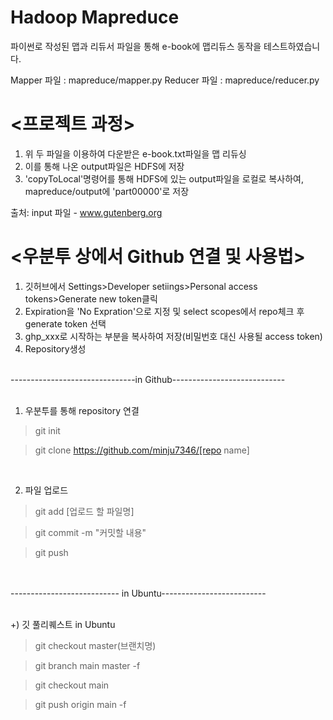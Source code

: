 # Hadoop Mapreduce 
파이썬로 작성된 맵과 리듀서 파일을 통해 e-book에 맵리듀스 동작을 테스트하였습니다.

Mapper 파일 : mapreduce/mapper.py
Reducer 파일 : mapreduce/reducer.py

# <프로젝트 과정>

1. 위 두 파일을 이용하여 다운받은 e-book.txt파일을 맵 리듀싱
2. 이를 통해 나온 output파일은 HDFS에 저장
3. 'copyToLocal'명령어를 통해 HDFS에 있는 output파일을 로컬로 복사하여, mapreduce/output에 'part00000'로 저장

출처: input 파일 - www.gutenberg.org

# <우분투 상에서 Github 연결 및 사용법>

1. 깃허브에서 Settings>Developer setiings>Personal access tokens>Generate new token클릭
2. Expiration을 'No Expration'으로 지정 및 select scopes에서 repo체크 후 generate token 선택
3. ghp_xxx로 시작하는 부분을 복사하여 저장(비밀번호 대신 사용될  access token)
4.  Repository생성
<br>
-------------------------------in Github----------------------------
<br><br>

1. 우분투를 통해 repository 연결

>git init

>git clone https://github.com/minju7346/[repo name]
<br>

2. 파일 업로드

>git add [업로드 할 파일명]

>git commit -m "커밋할 내용"

>git push

<br><br>
--------------------------- in Ubuntu--------------------------
<br><br>

+) 깃 풀리퀘스트 in Ubuntu
>git checkout master(브랜치명)

>git branch main master -f

>git checkout main

>git push origin main -f
